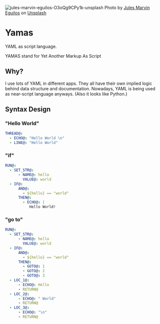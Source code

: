 ![jules-marvin-eguilos-O3oQg9CPy1k-unsplash](https://user-images.githubusercontent.com/4682613/222035515-8ff9e540-aa55-48a2-8208-48f7699233aa.jpg)
Photo by <a href="https://unsplash.com/@jmeguilos?utm_source=unsplash&utm_medium=referral&utm_content=creditCopyText">Jules Marvin Eguilos</a> on <a href="https://unsplash.com/photos/O3oQg9CPy1k?utm_source=unsplash&utm_medium=referral&utm_content=creditCopyText">Unsplash</a>

# Yamas
YAML as script language.

YAMAS stand for Yet Another Markup As Script

## Why?

I use lots of YAML in different apps. They all have their own implied logic behind data structure and documentation. Nowadays, YAML is being used as near-script language anyways. (Also it looks like Python.)


## Syntax Design

### "Hello World"

```yaml
THREAD@:
  - ECHO@: "Hello World \n"
  - LINE@: "Hello World"
```

### "if"

```yaml
RUN@:
  - SET_STR@:
      - NAME@: hello
        VALUE@: world
  - IF@:
      AND@:
        - ${hello} == "world"
      THEN@:
        - ECHO@: |
           Hello World! 
```

### "go to"

```yaml
RUN@:
  - SET_STR@:
      - NAME@: hello
        VALUE@: world
  - IF@:
      AND@:
        - ${hello} == "world"
      THEN@:
        - GOTO@: 1
        - GOTO@: 2
        - GOTO@: 3
  - LOC_1@:
      - ECHO@: Hello
      - RETURN@
  - LOC_2@:
      - ECHO@: " World"
      - RETURN@
  - LOC_3@:
      - ECHO@: "\n"
      - RETURN@

```
